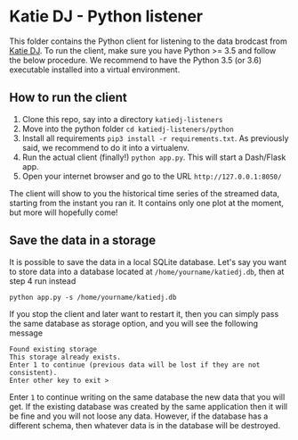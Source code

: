 Katie DJ - Python listener
==========================

This folder contains the Python client for listening to the data brodcast from [Katie DJ](http://katiedj.com). To run the client, make sure you have Python >= 3.5 and follow the below procedure. We recommend to have the Python 3.5 (or 3.6) executable installed into a virtual environment.


## How to run the client

  1. Clone this repo, say into a directory `katiedj-listeners`
  2. Move into the python folder `cd katiedj-listeners/python`
  3. Install all requirements `pip3 install -r requirements.txt`. As previously said, we recommend to do it into a virtualenv.
  4. Run the actual client (finally!) `python app.py`. This will start a Dash/Flask app.
  5. Open your internet browser and go to the URL `http://127.0.0.1:8050/`

The client will show to you the historical time series of the streamed data, starting from the instant you ran it. It contains only one plot at the moment, but more will hopefully come!


## Save the data in a storage

It is possible to save the data in a local SQLite database. Let's say you want to store data into a database located at `/home/yourname/katiedj.db`, then at step 4 run instead

```
python app.py -s /home/yourname/katiedj.db
```

If you stop the client and later want to restart it, then you can simply pass the same database as storage option, and you will see the following message

```
Found existing storage
This storage already exists.
Enter 1 to continue (previous data will be lost if they are not consistent).
Enter other key to exit > 
```

Enter `1` to continue writing on the same database the new data that you will get. If the existing database was created by the same application then it will be fine and you will not loose any data. However, if the database has a different schema, then whatever data is in the database will be destroyed.
